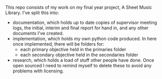 This repo consists of my work on my final year project, A Sheet Music Library.
I've split this into:
 * documentation, which holds up to date copies of supervisor meeting logs, the initial, interim and final report for hand in, and any other documents I've created.
 * implementation, which holds my own python code produced. In here once implemented, there will be folders for:
	 * each primary objective held in the primaries folder
	 * each secondary objective held in the secondaries folder
 * research, which holds a load of stuff other people have done. Once open sourced I need to remind myself to delete these to avoid any problems with licensing.
